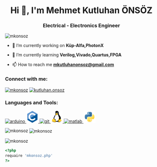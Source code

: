 <h1 align="center">Hi 👋, I'm Mehmet Kutluhan ÖNSÖZ</h1>
<h3 align="center">Electrical - Electronics Engineer</h3>

<p align="left"> <img src="https://komarev.com/ghpvc/?username=mkonsoz&label=Profile%20views&color=0e75b6&style=flat" alt="mkonsoz" /> </p>

- 🔭 I’m currently working on **Küp-Alfa,PhotonX**

- 🌱 I’m currently learning **Verilog,Vivado,Quartus,FPGA**

- 📫 How to reach me **mkutluhanonsoz@gmail.com**

<h3 align="left">Connect with me:</h3>
<p align="left">
<a href="https://linkedin.com/in/mkonsoz" target="blank"><img align="center" src="https://raw.githubusercontent.com/rahuldkjain/github-profile-readme-generator/master/src/images/icons/Social/linked-in-alt.svg" alt="mkonsoz" height="30" width="40" /></a>
<a href="https://instagram.com/kutluhan.onsoz" target="blank"><img align="center" src="https://raw.githubusercontent.com/rahuldkjain/github-profile-readme-generator/master/src/images/icons/Social/instagram.svg" alt="kutluhan.onsoz" height="30" width="40" /></a>
</p>

<h3 align="left">Languages and Tools:</h3>
<p align="left"> <a href="https://www.arduino.cc/" target="_blank" rel="noreferrer"> <img src="https://cdn.worldvectorlogo.com/logos/arduino-1.svg" alt="arduino" width="40" height="40"/> </a> <a href="https://www.cprogramming.com/" target="_blank" rel="noreferrer"> <img src="https://raw.githubusercontent.com/devicons/devicon/master/icons/c/c-original.svg" alt="c" width="40" height="40"/> </a> <a href="https://git-scm.com/" target="_blank" rel="noreferrer"> <img src="https://www.vectorlogo.zone/logos/git-scm/git-scm-icon.svg" alt="git" width="40" height="40"/> </a> <a href="https://www.linux.org/" target="_blank" rel="noreferrer"> <img src="https://raw.githubusercontent.com/devicons/devicon/master/icons/linux/linux-original.svg" alt="linux" width="40" height="40"/> </a> <a href="https://www.mathworks.com/" target="_blank" rel="noreferrer"> <img src="https://upload.wikimedia.org/wikipedia/commons/2/21/Matlab_Logo.png" alt="matlab" width="40" height="40"/> </a> <a href="https://www.python.org" target="_blank" rel="noreferrer"> <img src="https://raw.githubusercontent.com/devicons/devicon/master/icons/python/python-original.svg" alt="python" width="40" height="40"/> </a> </p>

<p><img align="left" src="https://github-readme-stats.vercel.app/api/top-langs?username=mkonsoz&show_icons=true&theme=dark&locale=en&layout=compact" alt="mkonsoz" /></p>

<p>&nbsp;<img align="center" src="https://github-readme-stats.vercel.app/api?username=mkonsoz&show_icons=true&theme=dark&locale=en" alt="mkonsoz" /></p>

<p><img align="center" src="https://github-readme-streak-stats.herokuapp.com/?user=mkonsoz&theme=dark" alt="mkonsoz" /></p>


```PHP
<?php
requaire 'mkonsoz.php'
?>
```
